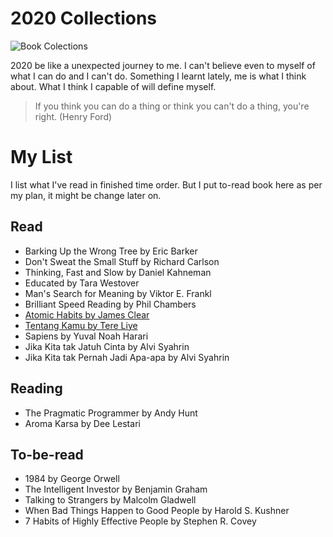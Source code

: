 # 2020 Collections

![Book Colections](https://res.cloudinary.com/dmbsryj45/image/upload/c_scale,q_auto:eco,r_20,w_900/v1581796343/blog/ejtxoxmbtucsqmee5yf8.jpg)

2020 be like a unexpected journey to me. I can't believe even to myself of what I can do and I can't do. Something I learnt lately, me is what I think about. What I think I capable of will define myself.

> If you think you can do a thing or think you can't do a thing, you're right.
> (Henry Ford)

# My List

I list what I've read in finished time order. But I put to-read book here as per my plan, it might be change later on.

## Read

- Barking Up the Wrong Tree by Eric Barker
- Don't Sweat the Small Stuff by Richard Carlson
- Thinking, Fast and Slow by Daniel Kahneman
- Educated by Tara Westover
- Man's Search for Meaning by Viktor E. Frankl
- Brilliant Speed Reading by Phil Chambers
- [Atomic Habits by James Clear](/2020/atomic-habits)
- [Tentang Kamu by Tere Liye](/2020/tentang-kamu)
- Sapiens by Yuval Noah Harari
- Jika Kita tak Jatuh Cinta by Alvi Syahrin
- Jika Kita tak Pernah Jadi Apa-apa by Alvi Syahrin

## Reading
- The Pragmatic Programmer by Andy Hunt
- Aroma Karsa by Dee Lestari 

## To-be-read

- 1984 by George Orwell
- The Intelligent Investor by Benjamin Graham
- Talking to Strangers by Malcolm Gladwell
- When Bad Things Happen to Good People by Harold S. Kushner
- 7 Habits of Highly Effective People by Stephen R. Covey